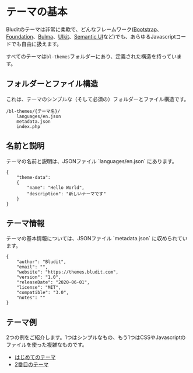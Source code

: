 # テーマの基本
<!-- position: 1 -->

Bluditのテーマは非常に柔軟で、どんなフレームワーク([Bootstrap](http://getbootstrap.com/)、[Foundation](https://foundation.zurb.com/)、[Bulma](https://bulma.io)、[UIkit](https://getuikit.com/)、[Semantic UI](https://semantic-ui.com)など)でも、あらゆるJavascriptコードでも自由に扱えます。

すべてのテーマは`bl-themes`フォルダーにあり、定義された構造を持っています。

<h2 id="structure">フォルダーとファイル構造</h2>
これは、テーマのシンプルな（そして必須の）フォルダーとファイル構造です。

```
/bl-themes/{テーマ名}/
	languages/en.json
	metadata.json
	index.php
```

<h2 id="name-description">名前と説明</h2>
テーマの名前と説明は、JSONファイル `languages/en.json` にあります。

```
{
	"theme-data":
	{
		"name": "Hello World",
		"description": "新しいテーマです"
	}
}
```

<h2 id="information">テーマ情報</h2>
テーマの基本情報については、JSONファイル `metadata.json` に収められています。

```
{
	"author": "Bludit",
	"email": "",
	"website": "https://themes.bludit.com",
	"version": "1.0",
	"releaseDate": "2020-06-01",
	"license": "MIT",
	"compatible": "3.0",
	"notes": ""
}
```

<h2 id="examples">テーマ例</h2>
2つの例をご紹介します。1つはシンプルなもの、もう1つはCSSやJavascriptのファイルを使った複雑なものです。

- [はじめてのテーマ](https://docs.bludit.com/en/themes/example-my-first-theme)
- [2番目のテーマ](https://docs.bludit.com/en/themes/example-my-second-theme)
